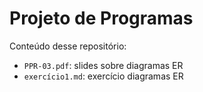 # Projeto de Programas

Conteúdo desse repositório:

- `PPR-03.pdf`: slides sobre diagramas ER
- `exercício1.md`: exercício diagramas ER
